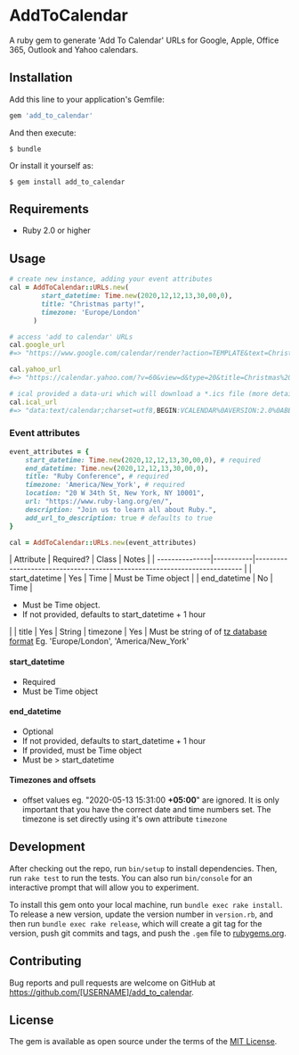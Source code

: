 # AddToCalendar

A ruby gem to generate 'Add To Calendar' URLs for Google, Apple, Office 365, Outlook and Yahoo calendars.

## Installation

Add this line to your application's Gemfile:

```ruby
gem 'add_to_calendar'
```

And then execute:

    $ bundle

Or install it yourself as:

    $ gem install add_to_calendar

## Requirements

- Ruby 2.0 or higher

## Usage

```ruby
# create new instance, adding your event attributes
cal = AddToCalendar::URLs.new(
        start_datetime: Time.new(2020,12,12,13,30,00,0), 
        title: "Christmas party!", 
        timezone: 'Europe/London'
      )

# access 'add to calendar' URLs
cal.google_url
#=> "https://www.google.com/calendar/render?action=TEMPLATE&text=Christmas%20party%21&dates=20201212T133000/20201212T143000&ctz=Europe/London"

cal.yahoo_url
#=> "https://calendar.yahoo.com/?v=60&view=d&type=20&title=Christmas%20party%21&st=20201212T133000Z&dur=0100"

# ical provided a data-uri which will download a *.ics file (more details below)
cal.ical_url
#=> "data:text/calendar;charset=utf8,BEGIN:VCALENDAR%0AVERSION:2.0%0ABEGIN:VEVENT%0ADTSTART=20201212T133000Z%0ADTEND=20201212T143000Z%0ASUMMARY=Christmas%20party%21%0AUID=-20201212T133000Z-Christmas%20party%21%0AEND:VEVENT%0AEND:VCALENDAR"
```

### Event attributes

```ruby
event_attributes = {
    start_datetime: Time.new(2020,12,12,13,30,00,0), # required
    end_datetime: Time.new(2020,12,12,13,30,00,0),
    title: "Ruby Conference", # required
    timezone: 'America/New_York', # required
    location: "20 W 34th St, New York, NY 10001", 
    url: "https://www.ruby-lang.org/en/",
    description: "Join us to learn all about Ruby.",
    add_url_to_description: true # defaults to true
}

cal = AddToCalendar::URLs.new(event_attributes)
```

| Attribute      | Required? | Class | Notes |
| ---------------|-----------|-------------------------------------------------------------------------- |
| start_datetime | Yes       | Time | Must be Time object |
| end_datetime   | No        | Time | <ul><li>Must be Time object.</li><li>If not provided, defaults to start_datetime + 1 hour</li></ul> |
| title  | Yes | String
| timezone | Yes | Must be string of of [tz database format](https://en.wikipedia.org/wiki/List_of_tz_database_time_zones) Eg. 'Europe/London', 'America/New_York'

#### start_datetime

- Required
- Must be Time object

#### end_datetime

- Optional
- If not provided, defaults to start_datetime + 1 hour
- If provided, must be Time object
- Must be > start_datetime

#### Timezones and offsets

- offset values eg. "2020-05-13 15:31:00 **+05:00**" are ignored. It is only important that you have the correct date and time numbers set. The timezone is set directly using it's own attribute `timezone`


## Development

After checking out the repo, run `bin/setup` to install dependencies. Then, run `rake test` to run the tests. You can also run `bin/console` for an interactive prompt that will allow you to experiment.

To install this gem onto your local machine, run `bundle exec rake install`. To release a new version, update the version number in `version.rb`, and then run `bundle exec rake release`, which will create a git tag for the version, push git commits and tags, and push the `.gem` file to [rubygems.org](https://rubygems.org).

## Contributing

Bug reports and pull requests are welcome on GitHub at https://github.com/[USERNAME]/add_to_calendar.

## License

The gem is available as open source under the terms of the [MIT License](https://opensource.org/licenses/MIT).
